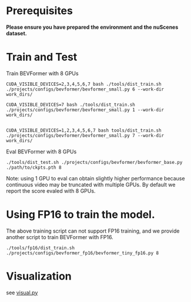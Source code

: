 # Prerequisites

**Please ensure you have prepared the environment and the nuScenes dataset.**

# Train and Test

Train BEVFormer with 8 GPUs 
```
CUDA_VISIBLE_DEVICES=2,3,4,5,6,7 bash ./tools/dist_train.sh ./projects/configs/bevformer/bevformer_small.py 6 --work-dir work_dirs/

CUDA_VISIBLE_DEVICES=7 bash ./tools/dist_train.sh ./projects/configs/bevformer/bevformer_small.py 1 --work-dir work_dirs/


CUDA_VISIBLE_DEVICES=1,2,3,4,5,6,7 bash tools/dist_train.sh ./projects/configs/bevformer/bevformer_small.py 7 --work-dir work_dirs/
```

Eval BEVFormer with 8 GPUs
```
./tools/dist_test.sh ./projects/configs/bevformer/bevformer_base.py ./path/to/ckpts.pth 8
```
Note: using 1 GPU to eval can obtain slightly higher performance because continuous video may be truncated with multiple GPUs. By default we report the score evaled with 8 GPUs.



# Using FP16 to train the model.
The above training script can not support FP16 training, 
and we provide another script to train BEVFormer with FP16.

```
./tools/fp16/dist_train.sh ./projects/configs/bevformer_fp16/bevformer_tiny_fp16.py 8
```


# Visualization 

see [visual.py](../tools/analysis_tools/visual.py)